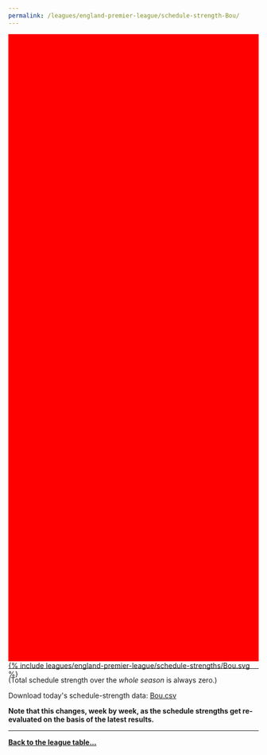 ```yaml
---
permalink: /leagues/england-premier-league/schedule-strength-Bou/
---
```


<style>
.svg-wrap {
    background-color:red;
    height:0;
    padding-top:250%; /* 350px/550px */
    position: relative;
}

svg {
    background-color: white;
    height: 100%;
    display:block;
    width: 100%;
    position: absolute;
    top:0;
    left:0;
}
</style>


<div class="svg-wrap">
{% include leagues/england-premier-league/schedule-strengths/Bou.svg %}
</div>

-----

(Total schedule strength over the *whole season* is always zero.)


Download today's schedule-strength data: [Bou.csv](/assets/leagues/england-premier-league/2025/schedule-strengths/Bou.csv)

**Note that this changes, week by week, as the schedule strengths get re-evaluated on the
basis of the latest results.**

-----

[**Back to the league table...**](/leagues/england-premier-league)


